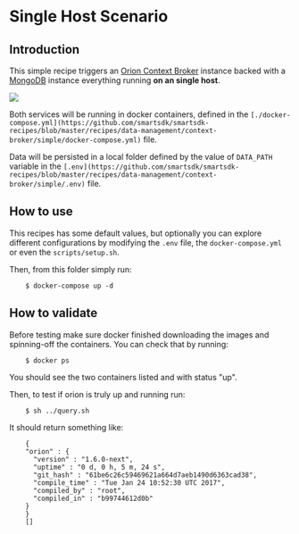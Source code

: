 # Single Host Scenario

## Introduction

This simple recipe triggers an
[Orion Context Broker](https://github.com/telefonicaid/fiware-orion/blob/master/README.md)
instance backed with a [MongoDB](https://docs.mongodb.com) instance everything
running **on an single host**.

<img src='http://g.gravizo.com/g?
    digraph G {
      compound=true;
      rankdir=LR;
      ranksep=1.2;
      [fontname="times-bold",shape=plaintext];
      graph [style="filled", nodesep=0.3];
      graph [fillcolor=aliceblue];
      Client [shape=record];
      subgraph cluster_localhost {
          label="localhost"
          graph [fillcolor=aliceblue]
          subgraph cluster_mongo_container {
              label="mongo container"
              graph [fillcolor=white] {
                  node "mongod";
              }
              {
                  node [shape=tab];
                  "mongo_/data/db" [label="/data/db"];
              }
          }
          subgraph cluster_orion {
              label="orion container"
              {
                  node [shape=tab];
                  "orion_/scripts" [label="/scripts"];
              }
              graph [fillcolor=white] {
                  node "orion";
              }
          }
          subgraph cluster_hostvolumes {
              [fillcolor=white];
              label="local filesystem"
              node [shape=tab];
              "host_DATA_PATH" [label="\$DATA_PATH"];
              "host_./scripts" [label="./scripts"];
          }
      }
      "Client" -> "orion" [label="1026", lhead=cluster_orion];
      "orion" -> "mongod";
      "mongo_/data/db" -> "host_DATA_PATH";
      "orion_/scripts" -> "host_./scripts";
    }
'>

Both services will be running in docker containers, defined in the
`[./docker-compose.yml](https://github.com/smartsdk/smartsdk-recipes/blob/master/recipes/data-management/context-broker/simple/docker-compose.yml)`
file.

Data will be persisted in a local folder defined by the value of `DATA_PATH`
variable in the
`[.env](https://github.com/smartsdk/smartsdk-recipes/blob/master/recipes/data-management/context-broker/simple/.env)`
file.

## How to use

This recipes has some default values, but optionally you can explore different
configurations by modifying the `.env` file, the `docker-compose.yml` or even
the `scripts/setup.sh`.

Then, from this folder simply run:

```
    $ docker-compose up -d
```

## How to validate

Before testing make sure docker finished downloading the images and spinning-off
the containers. You can check that by running:

```
    $ docker ps
```

You should see the two containers listed and with status "up".

Then, to test if orion is truly up and running run:

```
    $ sh ../query.sh
```

It should return something like:

```
    {
    "orion" : {
      "version" : "1.6.0-next",
      "uptime" : "0 d, 0 h, 5 m, 24 s",
      "git_hash" : "61be6c26c59469621a664d7aeb1490d6363cad38",
      "compile_time" : "Tue Jan 24 10:52:30 UTC 2017",
      "compiled_by" : "root",
      "compiled_in" : "b99744612d0b"
    }
    }
    []
```
